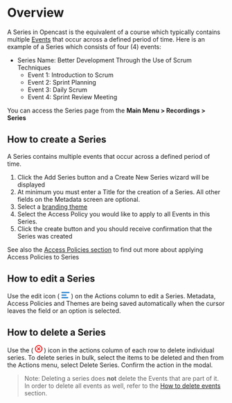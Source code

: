 <!-- Hamburger Icon -->
[icon_hamburger]:data:image/png;base64,iVBORw0KGgoAAAANSUhEUgAAABMAAAAPCAYAAAAGRPQsAAAARklEQVQ4y2Ow6L3SCsQ/gfg/BRikv5WBCgbB8GcGKrnsF9hlIwSQEGY/CYYLiYH/mVouG1ExRqUwIxy7FGalz9RyGUbsAgCNXmeVduHT9gAAAABJRU5ErkJggg== "Edit Icon"

<!-- Delete icon -->
[icon_delete]:data:image/png;base64,iVBORw0KGgoAAAANSUhEUgAAABEAAAARCAYAAAA7bUf6AAABEklEQVR42q2Uuw4BURRFVYpLoSCYL2PQTTU0vsBXeY14TIyan/Ao6ChQcE6yJTs37phCsTLZ++x7cp+Te9TrNkWhL6yEi/DCdwW/aI+xG/jCUQe6QN13NRlQcCM0hRpqNegNZQZ2Ex+Fp9CF56KrOeTb6n324AQzUDMDAfJnoaRGD0ZCobUwFgx0QYiELWUSjOupiCCaFBjCWwoVIYaeUKYBL1Kxh6hSwAhz+DdqaCjjwT+ouEPkGMzgqjV8y1Y9j9pdxeHLTAqfJVCjRdpMIogGBaa0hLI2gB592ZOZ63R2aGSgDTY7dpzOf+6J0qIbG/5oENKN7aS9nQRr9nAKHnTiejtMK+MrbvO4tP9JnPV/8gansczJeXp0AgAAAABJRU5ErkJggg== "Delete icon"

# Overview

A Series in Opencast is the equivalent of a course which typically contains multiple [Events](events.md) that occur across a defined period of time. Here is an example of a Series which consists of four (4) events:

* Series Name: Better Development Through the Use of Scrum Techniques
    * Event 1: Introduction to Scrum
    * Event 2: Sprint Planning
    * Event 3: Daily Scrum
    * Event 4: Sprint Review Meeting

You can access the Series page from the **Main Menu > Recordings > Series**

## How to create a Series
A Series contains multiple events that occur across a defined period of time.  

1. Click the Add Series button and a Create New Series wizard will be displayed
1. At minimum you must enter a Title for the creation of a Series. All other fields on the Metadata screen are optional.
1. Select  a [branding theme](themes.md)
1. Select the Access Policy you would like to apply to all Events in this Series.
1. Click the create button and you should receive confirmation that the Series was created

See also the [Access Policies section](accesspolicies.md#apply-access-policies-to-series) to find out more about applying Access Policies to Series

## How to edit a Series
Use the edit icon ( ![icon_hamburger][] ) on the Actions column to edit a Series.
Metadata, Access Policies and Themes are being saved automatically when the cursor leaves the field or an option is selected.

## How to delete a Series
Use the ( ![icon_delete][] ) icon in the actions column of each row to delete individual series. To delete series in bulk, select the items to be deleted and then from the Actions menu, select Delete Series. Confirm the action in the modal.

>Note: Deleting a series does **not** delete the Events that are part of it. In order to delete all events as well, refer to the [How to delete events](events.md#how-to-delete-events) section.
